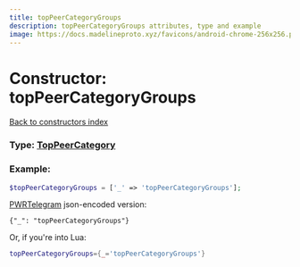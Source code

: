 ```yaml
---
title: topPeerCategoryGroups
description: topPeerCategoryGroups attributes, type and example
image: https://docs.madelineproto.xyz/favicons/android-chrome-256x256.png
---
```

# Constructor: topPeerCategoryGroups  
[Back to constructors index](index.md)






### Type: [TopPeerCategory](../types/TopPeerCategory.md)


### Example:

```php
$topPeerCategoryGroups = ['_' => 'topPeerCategoryGroups'];
```  

[PWRTelegram](https://pwrtelegram.xyz) json-encoded version:

```
{"_": "topPeerCategoryGroups"}
```


Or, if you're into Lua:

```lua
topPeerCategoryGroups={_='topPeerCategoryGroups'}

```


